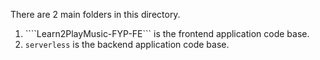 There are 2 main folders in this directory.

1. ````Learn2PlayMusic-FYP-FE``` is the frontend application code base.
2. ```serverless``` is the backend application code base.